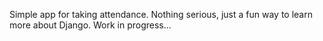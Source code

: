 Simple app for taking attendance. Nothing serious, just a fun way to learn more about Django. Work in progress...
